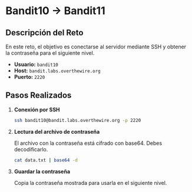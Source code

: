 # Bandit10 → Bandit11

## Descripción del Reto

En este reto, el objetivo es conectarse al servidor mediante SSH y obtener la contraseña para el siguiente nivel.

- **Usuario:** `bandit10`
- **Host:** `bandit.labs.overthewire.org`
- **Puerto:** `2220`

## Pasos Realizados

1. **Conexión por SSH**

    ```bash
    ssh bandit10@bandit.labs.overthewire.org -p 2220
    ```

2. **Lectura del archivo de contraseña**

    El archivo con la contraseña está cifrado con base64. Debes decodificarlo.

    ```bash
    cat data.txt | base64 -d
    ```

3. **Guardar la contraseña**

    Copia la contraseña mostrada para usarla en el siguiente nivel.
